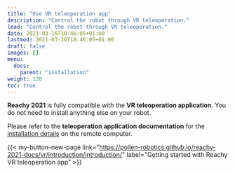 ```yaml
---
title: "Use VR teleoperation app"
description: "Control the robot through VR teleoperation."
lead: "Control the robot through VR teleoperation."
date: 2021-03-16T10:46:05+01:00
lastmod: 2021-03-16T10:46:05+01:00
draft: false
images: []
menu:
  docs:
    parent: "installation"
weight: 120
toc: true
---
```


**Reachy 2021** is fully compatible with the **VR teleoperation application**. You do not need to install anything else on your robot. 

Please refer to the **teleoperation application documentation** for the [installation details](https://pollen-robotics.github.io/reachy-2021-docs/vr/installation/installation/) on the remote computer.

{{< my-button-new-page link="https://pollen-robotics.github.io/reachy-2021-docs/vr/introduction/introduction/" label="Getting started with Reachy VR teleoperation app" >}}


